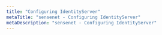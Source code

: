 ```yaml
---
title: "Configuring IdentityServer"
metaTitle: "sensenet - Configuring IdentityServer"
metaDescription: "sensenet - Configuring IdentityServer"
---
```

